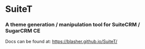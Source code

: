 # SuiteT
### A theme generation / manipulation tool for SuiteCRM / SugarCRM CE

Docs can be found at: https://blasher.github.io/SuiteT/

